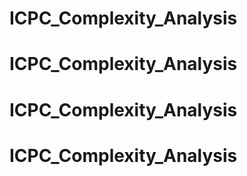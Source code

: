 # ICPC_Complexity_Analysis
# ICPC_Complexity_Analysis
# ICPC_Complexity_Analysis
# ICPC_Complexity_Analysis
